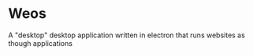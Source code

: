 # Weos
A "desktop" desktop application written in electron that runs websites as though applications

